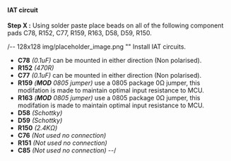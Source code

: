 #### IAT circuit ####
**Step X :**
Using solder paste place beads on all of the following component pads C78, R152, C77, R159, R163, D58, D59, R150. 

/-- 128x128 img/placeholder_image.png "" Install IAT circuits. 

- **C78**	*(0.1uF)* can be mounted in either direction (Non polarised).
- **R152**	*(470R)*
- **C77**	*(0.1uF)* can be mounted in either direction (Non polarised).
- **R159**	*(**MOD** 0805 jumper)* use a 0805 package 0&ohm; jumper, this modifation is made to maintain optimal input resistance to MCU.
- **R163**	*(**MOD** 0805 jumper)* use a 0805 package 0&ohm; jumper, this modifation is made to maintain optimal input resistance to MCU.
- **D58**	*(Schottky)*
- **D59**	*(Schottky)*
- **R150**	*(2.4K&ohm;)*
- **C76**	*(Not used no connection)*
- **R151**	*(Not used no connection)*
- **C85**	*(Not used no connection)*
--/
